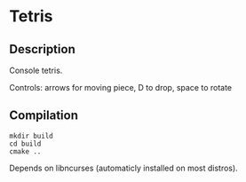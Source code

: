 # Tetris

## Description

Console tetris. 

Controls: arrows for moving piece, D to drop, space to rotate

## Compilation

```
mkdir build
cd build
cmake ..
```
Depends on libncurses (automaticly installed on most distros).
